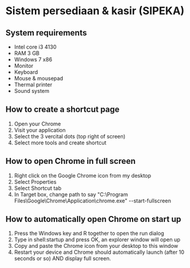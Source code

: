 # Sistem persediaan & kasir (SIPEKA)

## System requirements
- Intel core i3 4130
- RAM 3 GB
- Windows 7 x86
- Monitor
- Keyboard
- Mouse & mousepad
- Thermal printer
- Sound system

## How to create a shortcut page
1. Open your Chrome
3. Visit your application
2. Select the 3 vercital dots (top right of screen)
3. Select more tools and create shortcut

## How to open Chrome in full screen
1. Right click on the Google Chrome icon from my desktop
2. Select Properties
3. Select Shortcut tab
4. In Target box, change path to say "C:\Program Files\Google\Chrome\Application\chrome.exe" --start-fullscreen

## How to automatically open Chrome on start up
1. Press the Windows key and R together to open the run dialog
2. Type in shell:startup and press OK, an explorer window will open up
3. Copy and paste the Chrome icon from your desktop to this window
4. Restart your device and Chrome should automatically launch (after 10 seconds or so) AND display full screen.